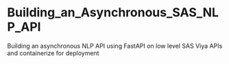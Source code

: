 # Building_an_Asynchronous_SAS_NLP_API
Building an asynchronous NLP API using FastAPI on low level SAS Viya APIs and containerize for deployment

